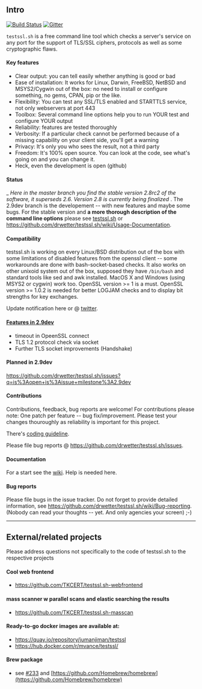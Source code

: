
## Intro

[![Build Status](https://travis-ci.org/drwetter/testssl.sh.svg?branch=master)](https://travis-ci.org/drwetter/testssl.sh) 
[![Gitter](https://badges.gitter.im/Join%20Chat.svg)](https://gitter.im/drwetter/testssl.sh?utm_source=badge&utm_medium=badge&utm_campaign=pr-badge&utm_content=badge)

`testssl.sh` is a free command line tool which checks a server's service on
any port for the support of TLS/SSL ciphers, protocols as well as some
cryptographic flaws.

#### Key features

* Clear output: you can tell easily whether anything is good or bad
* Ease of installation: It works for Linux, Darwin, FreeBSD, NetBSD and
  MSYS2/Cygwin out of the box: no need to install or configure something,
  no gems, CPAN, pip or the like.
* Flexibility: You can test any SSL/TLS enabled and STARTTLS service, not
  only webservers at port 443
* Toolbox: Several command line options help you to run YOUR test and
  configure YOUR output
* Reliability: features are tested thoroughly
* Verbosity: If a particular check cannot be performed because of a missing
  capability on your client side, you'll get a warning
* Privacy: It's only you who sees the result, not a third party
* Freedom: It's 100% open source. You can look at the code, see what's
  going on and you can change it.
* Heck, even the development is open (github)

#### Status

_ _Here in the master branch you find the stable version 2.8rc2 of the software, it 
superseds 2.6. Version 2.8 is currently being finalized_ . The 2.9dev branch is the developement 
-- with new  features  and maybe some bugs. For the stable version and **a
more thorough description of the command line options** please see
[testssl.sh](https://testssl.sh/ "Go to the site with the stable version
and more documentation") or https://github.com/drwetter/testssl.sh/wiki/Usage-Documentation. 

#### Compatibility

testssl.sh is working on every Linux/BSD distribution out of the box with
some limitations of disabled features from the openssl client -- some
workarounds are done with bash-socket-based checks. It also works on other
unixoid system out of the box, supposed they have `/bin/bash` and standard
tools like sed and awk installed. MacOS X and Windows (using MSYS2 or
cygwin) work too. OpenSSL version >= 1 is a must.  OpenSSL version >= 1.0.2
is needed for better LOGJAM checks and to display bit strengths for key
exchanges.

Update notification here or @ [twitter](https://twitter.com/drwetter).

#### [Features in 2.9dev](Readme.md#devel)
* timeout in OpeenSSL connect
* TLS 1.2 protocol check via socket
* Further TLS socket improvements (Handshake)


#### Planned in 2.9dev

https://github.com/drwetter/testssl.sh/issues?q=is%3Aopen+is%3Aissue+milestone%3A2.9dev

#### Contributions

Contributions, feedback,  bug reports are welcome! For contributions please
note: One patch per feature -- bug fix/improvement. Please test your
changes thouroughly as reliability is important for this project.

There's [coding guideline](https://github.com/drwetter/testssl.sh/wiki/Coding-Style).

Please file bug reports @ https://github.com/drwetter/testssl.sh/issues.

#### Documentation

For a start see the
[wiki](https://github.com/drwetter/testssl.sh/wiki/Usage-Documentation).
Help is needed here.

#### Bug reports

Please file bugs in the issue tracker. Do not forget to provide detailed information, see https://github.com/drwetter/testssl.sh/wiki/Bug-reporting. (Nobody can read your thoughts 
-- yet. And only agencies your screen) ;-)

----

## External/related projects

Please address questions not specifically to the code of testssl.sh to the
respective projects

#### Cool web frontend
* https://github.com/TKCERT/testssl.sh-webfrontend

#### mass scanner w parallel scans and elastic searching the results
* https://github.com/TKCERT/testssl.sh-masscan

#### Ready-to-go docker images are available at:
* https://quay.io/repository/jumanjiman/testssl
* https://hub.docker.com/r/mvance/testssl/

#### Brew package

* see [#233](https://github.com/drwetter/testssl.sh/issues/233) and
  [https://github.com/Homebrew/homebrew](https://github.com/Homebrew/homebrew)
